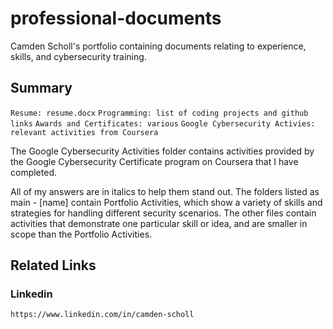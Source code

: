 # professional-documents
Camden Scholl's portfolio containing documents relating to experience, skills, and cybersecurity training.

## Summary
```Resume: resume.docx```
```Programming: list of coding projects and github links```
```Awards and Certificates: various```
```Google Cybersecurity Activies: relevant activities from Coursera```


The Google Cybersecurity Activities folder contains activities provided by the Google Cybersecurity Certificate program on Coursera that I have completed.

All of my answers are in italics to help them stand out. The folders listed as main - [name] contain Portfolio Activities, which show a variety of skills and strategies for handling different security scenarios. The other files contain activities that demonstrate one particular skill or idea, and are smaller in scope than the Portfolio Activities.


## Related Links

### Linkedin
```https://www.linkedin.com/in/camden-scholl```